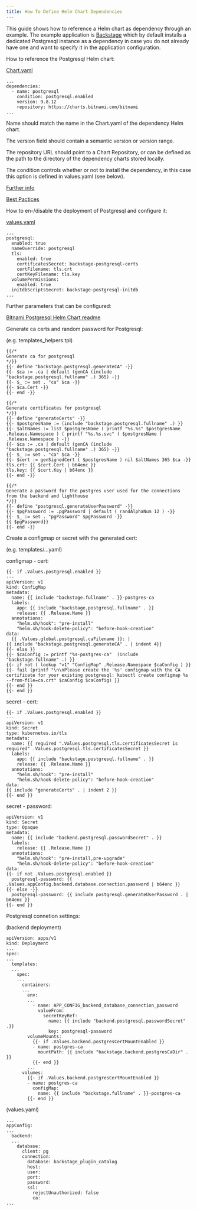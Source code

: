 ```yaml
---
title: How To Define Helm Chart Dependencies
---
```


This guide shows how to reference a Helm chart as dependency through an example.
The example application is [Backstage](https://backstage.io/) which by default installs a dedicated Postgresql instance as a dependency in case you do not already have one and want to specify it in the application configuration.

How to reference the Postgresql Helm chart:

[Chart.yaml](https://github.com/backstage/backstage/blob/master/contrib/chart/backstage/Chart.yaml)

```
...
dependencies:
  - name: postgresql
    condition: postgresql.enabled
    version: 9.8.12
    repository: https://charts.bitnami.com/bitnami
...
```

Name should match the name in the Chart.yaml of the dependency Helm chart.

The version field should contain a semantic version or version range.

The repository URL should point to a Chart Repository, or can be defined as the path to the directory of the dependency charts stored locally.

The condition controls whether or not to install the dependency, in this case this option is defined in values.yaml (see below).

[Further info](https://helm.sh/docs/helm/helm_dependency/)

[Best Pactices](https://helm.sh/docs/chart_best_practices/dependencies/)

How to en-/disable the deployment of Postgresql and configure it:

[values.yaml](https://github.com/backstage/backstage/blob/master/contrib/chart/backstage/values.yaml)

```
...
postgresql:
  enabled: true
  nameOverride: postgresql
  tls:
    enabled: true
    certificatesSecret: backstage-postgresql-certs
    certFilename: tls.crt
    certKeyFilename: tls.key
  volumePermissions:
    enabled: true
  initdbScriptsSecret: backstage-postgresql-initdb
...
```

Further parameters that can be configured:

[Bitnami Postgresql Helm Chart readme](https://github.com/bitnami/charts/blob/master/bitnami/postgresql/README.md#parameters)

Generate ca certs and random password for Postgresql:

(e.g. templates_helpers.tpl)

```
{{/*
Generate ca for postgresql
*/}}
{{- define "backstage.postgresql.generateCA" -}}
{{- $ca := .ca | default (genCA (include "backstage.postgresql.fullname" .) 365) -}}
{{- $_ := set . "ca" $ca -}}
{{- $ca.Cert -}}
{{- end -}}

{{/*
Generate certificates for postgresql
*/}}
{{- define "generateCerts" -}}
{{- $postgresName := (include "backstage.postgresql.fullname" .) }}
{{- $altNames := list $postgresName ( printf "%s.%s" $postgresName .Release.Namespace ) ( printf "%s.%s.svc" ( $postgresName ) .Release.Namespace ) -}}
{{- $ca := .ca | default (genCA (include "backstage.postgresql.fullname" .) 365) -}}
{{- $_ := set . "ca" $ca -}}
{{- $cert := genSignedCert ( $postgresName ) nil $altNames 365 $ca -}}
tls.crt: {{ $cert.Cert | b64enc }}
tls.key: {{ $cert.Key | b64enc }}
{{- end -}}

{{/*
Generate a password for the postgres user used for the connections from the backend and lighthouse
*/}}
{{- define "postgresql.generateUserPassword" -}}
{{- $pgPassword := .pgPassword | default ( randAlphaNum 12 ) -}}
{{- $_ := set . "pgPassword" $pgPassword -}}
{{ $pgPassword}}
{{- end -}}
```

Create a configmap or secret with the generated cert:

(e.g. templates/...yaml)

configmap - cert:

```
{{- if .Values.postgresql.enabled }}
---
apiVersion: v1
kind: ConfigMap
metadata:
  name: {{ include "backstage.fullname" . }}-postgres-ca
  labels:
    app: {{ include "backstage.postgresql.fullname" . }}
    release: {{ .Release.Name }}
  annotations:
    "helm.sh/hook": "pre-install"
    "helm.sh/hook-delete-policy": "before-hook-creation"
data:
  {{ .Values.global.postgresql.caFilename }}: |
{{ include "backstage.postgresql.generateCA" . | indent 4}}
{{- else }}
{{- $caConfig := printf "%s-postgres-ca"  (include "backstage.fullname" .) }}
{{- if not ( lookup "v1" "ConfigMap" .Release.Namespace $caConfig ) }}
{{- fail (printf "\n\nPlease create the '%s' configmap with the CA certificate for your existing postgresql: kubectl create configmap %s --from-file=ca.crt" $caConfig $caConfig) }}
{{- end }}
{{- end }}

```

secret - cert:

```
{{- if .Values.postgresql.enabled }}
---
apiVersion: v1
kind: Secret
type: kubernetes.io/tls
metadata:
  name: {{ required ".Values.postgresql.tls.certificatesSecret is required" .Values.postgresql.tls.certificatesSecret }}
  labels:
    app: {{ include "backstage.postgresql.fullname" . }}
    release: {{ .Release.Name }}
  annotations:
    "helm.sh/hook": "pre-install"
    "helm.sh/hook-delete-policy": "before-hook-creation"
data:
{{ include "generateCerts" . | indent 2 }}
{{- end }}
```

secret - password:

```
apiVersion: v1
kind: Secret
type: Opaque
metadata:
  name: {{ include "backend.postgresql.passwordSecret" . }}
  labels:
    release: {{ .Release.Name }}
  annotations:
    "helm.sh/hook": "pre-install,pre-upgrade"
    "helm.sh/hook-delete-policy": "before-hook-creation"
data:
{{- if not .Values.postgresql.enabled }}
  postgresql-password: {{ .Values.appConfig.backend.database.connection.password | b64enc }}
{{- else -}}
  postgresql-password: {{ include postgresql.generateUserPassword . | b64enc }}
{{- end }}
```

Postgresql connetion settings:

(backend deployment)

```
apiVersion: apps/v1
kind: Deployment
...
spec:
...
  templates:
  ...
    spec:
    ...
      containers:
      ...
        env:
        ...
          - name: APP_CONFIG_backend_database_connection_password
            valueFrom:
              secretKeyRef:
                name: {{ include "backend.postgresql.passwordSecret" .}}
                key: postgresql-password
        volumeMounts:
          {{- if .Values.backend.postgresCertMountEnabled }}
          - name: postgres-ca
            mountPath: {{ include "backstage.backend.postgresCaDir" . }}
          {{- end }}
        ...
      volumes:
        {{- if .Values.backend.postgresCertMountEnabled }}
        - name: postgres-ca
          configMap:
            name: {{ include "backstage.fullname" . }}-postgres-ca
        {{- end }}
```

(values.yaml)

```
...
appConfig:
...
  backend:
  ...
    database:
      client: pg
      connection:
        database: backstage_plugin_catalog
        host:
        user:
        port:
        password:
        ssl:
          rejectUnauthorized: false
          ca:
...
```
